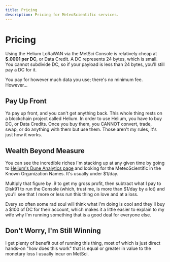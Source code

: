 ```yaml
---
title: Pricing
description: Pricing for MeteoScientific services.
---
```

# Pricing
Using the Helium LoRaWAN via the MetSci Console is relatively cheap at **$.0001 per DC**, or Data Credit.  A DC represents 24 bytes, which is small.  You cannot subdivide DC, so if your payload is less than 24 bytes, you'll still pay a DC for it.  

You pay for however much data you use; there's no minimum fee.  However...

## Pay Up Front
Ya pay up front, and you can't get anything back.   This whole thing rests on a blockchain project called Helium.  In order to use Helium, you have to buy DC, or Data Credits.  Once you buy them, you CANNOT convert, trade, swap, or do anything with them but use them.  Those aren't my rules, it's just how it works.

## Wealth Beyond Measure
You can see the incredible riches I'm stacking up at any given time by going to [Helium's Dune Analytics page](https://dune.com/queries/2476191/4073489) and looking for the MeteoScientific in the Known Organization Names.  It's usually under $1/day.  

Multiply that figure by .9 to get my gross profit, then subtract what I pay to Disk91 to run the Console (which, trust me, is more than $1/day by a lot) and you'll see that I more or less run this thing on love and at a loss.

Every so often some rad soul will think what I'm doing is cool and they'll buy a $100 of DC for their account, which makes it a little easier to explain to my wife why I'm running something that is a good deal for everyone else.

## Don't Worry, I'm Still Winning
I get plenty of benefit out of running this thing, most of which is just direct hands-on "how does this work" that is equal or greater in value to the monetary loss I usually incur on MetSci.



